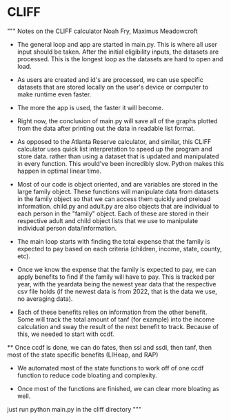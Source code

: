 # CLIFF

"""
Notes on the CLIFF calculator
Noah Fry, Maximus Meadowcroft


- The general loop and app are started in main.py. This is where all user input should be taken. 
After the initial eligibility inputs, the datasets are processed. This is the longest loop as the datasets are hard to open and load. 
- As users are created and id's are processed, we can use specific datasets that are stored locally on the user's device or computer to make runtime even faster. 
- The more the app is used, the faster it will become. 

- Right now, the conclusion of main.py will save all of the graphs plotted from the data after printing out the data in readable list format. 
- As opposed to the Atlanta Reserve calculator, and similar, this CLIFF calculator uses quick list interpretation to speed up the program and store data. 
rather than using a dataset that is updated and manipulated in every function. This would've been incredibly slow. Python makes this happen in optimal linear time. 

- Most of our code is object oriented, and are variables are stored in the large family object. These functions will manipulate data from datasets in the family object 
so that we can access them quickly and preload information. child.py and adult.py are also objects that are individual to each person in the "family" object. Each of these 
are stored in their respective adult and child object lists that we use to manipulate individual person data/information. 


- The main loop starts with finding the total expense that the family is expected to pay based on each criteria (children, income, state, county, etc). 
- Once we know the expense that the family is expected to pay, we can apply benefits to find if the family will have to pay. This is tracked per year, with the 
yeardata being the newest year data that the respective csv file holds (if the newest data is from 2022, that is the data we use, no averaging data). 

- Each of these benefits relies on information from the other benefit. Some will track the total amount of tanf (for example) into the income calculation and sway the 
result of the next benefit to track. Because of this, we needed to start with ccdf. 

** Once ccdf is done, we can do fates, then ssi and ssdi, then tanf, then most of the state specific benefits (LIHeap, and RAP)

- We automated most of the state functions to work off of one ccdf function to reduce code bloating and complexity. 

- Once most of the functions are finished, we can clear more bloating as well. 


just run python main.py in the cliff directory
"""

